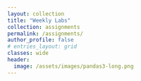 ```yaml
---
layout: collection
title: "Weekly Labs"
collection: assignments
permalink: /assignments/
author_profile: false
# entries_layout: grid
classes: wide
header:
  image: /assets/images/pandas3-long.png
---
```

